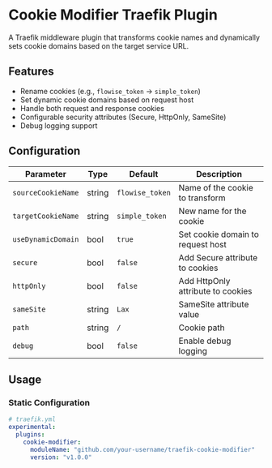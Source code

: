 # Cookie Modifier Traefik Plugin

A Traefik middleware plugin that transforms cookie names and dynamically sets cookie domains based on the target service URL.

## Features

- Rename cookies (e.g., `flowise_token` → `simple_token`)
- Set dynamic cookie domains based on request host
- Handle both request and response cookies
- Configurable security attributes (Secure, HttpOnly, SameSite)
- Debug logging support

## Configuration

| Parameter | Type | Default | Description |
|-----------|------|---------|-------------|
| `sourceCookieName` | string | `flowise_token` | Name of the cookie to transform |
| `targetCookieName` | string | `simple_token` | New name for the cookie |
| `useDynamicDomain` | bool | `true` | Set cookie domain to request host |
| `secure` | bool | `false` | Add Secure attribute to cookies |
| `httpOnly` | bool | `false` | Add HttpOnly attribute to cookies |
| `sameSite` | string | `Lax` | SameSite attribute value |
| `path` | string | `/` | Cookie path |
| `debug` | bool | `false` | Enable debug logging |

## Usage

### Static Configuration

```yaml
# traefik.yml
experimental:
  plugins:
    cookie-modifier:
      moduleName: "github.com/your-username/traefik-cookie-modifier"
      version: "v1.0.0"